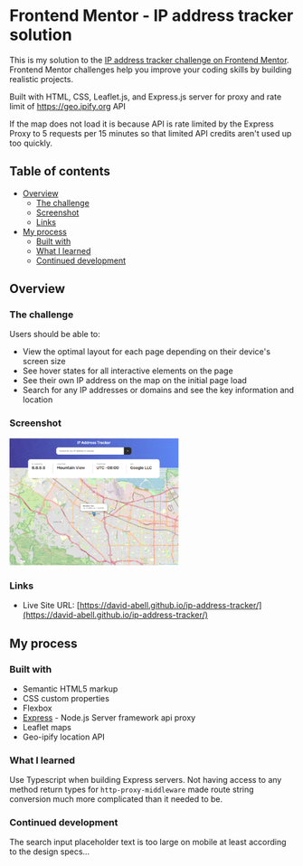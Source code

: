 # Frontend Mentor - IP address tracker solution

This is my solution to the [IP address tracker challenge on Frontend Mentor](https://www.frontendmentor.io/challenges/ip-address-tracker-I8-0yYAH0). Frontend Mentor challenges help you improve your coding skills by building realistic projects.

Built with HTML, CSS, Leaflet.js, and Express.js server for proxy and rate limit of https://geo.ipify.org API

If the map does not load it is because API is rate limited by the Express Proxy to 5 requests per 15 minutes so that limited API credits aren't used up too quickly.

## Table of contents

- [Overview](#overview)
  - [The challenge](#the-challenge)
  - [Screenshot](#screenshot)
  - [Links](#links)
- [My process](#my-process)
  - [Built with](#built-with)
  - [What I learned](#what-i-learned)
  - [Continued development](#continued-development)
      <!-- - [Useful resources](#useful-resources) -->
    <!-- - [Author](#author) -->
    <!-- - [Acknowledgments](#acknowledgments) -->

## Overview

### The challenge

Users should be able to:

- View the optimal layout for each page depending on their device's screen size
- See hover states for all interactive elements on the page
- See their own IP address on the map on the initial page load
- Search for any IP addresses or domains and see the key information and location

### Screenshot

<img src="./Screenshot-desktop.png" alt="desktop screenshot" width="300" height="auto">

### Links

<!-- - Solution URL: [Add solution URL here](https://your-solution-url.com) -->

- Live Site URL: [https://david-abell.github.io/ip-address-tracker/](https://david-abell.github.io/ip-address-tracker/)

## My process

### Built with

- Semantic HTML5 markup
- CSS custom properties
- Flexbox
- [Express](https://expressjs.com/) - Node.js Server framework api proxy
- Leaflet maps
- Geo-ipify location API

### What I learned

Use Typescript when building Express servers. Not having access to any method return types for `http-proxy-middleware` made route string conversion much more complicated than it needed to be.

### Continued development

The search input placeholder text is too large on mobile at least according to the design specs...

<!-- ### Useful resources -->

<!-- - [Example resource 1](https://www.example.com) - This helped me for XYZ reason. I really liked this pattern and will use it going forward.
- [Example resource 2](https://www.example.com) - This is an amazing article which helped me finally understand XYZ. I'd recommend it to anyone still learning this concept. -->

<!-- ## Author

- Website - [](https://www.your-site.com)
- Frontend Mentor - [@yourusername](https://www.frontendmentor.io/profile/yourusername)

## Acknowledgments -->
